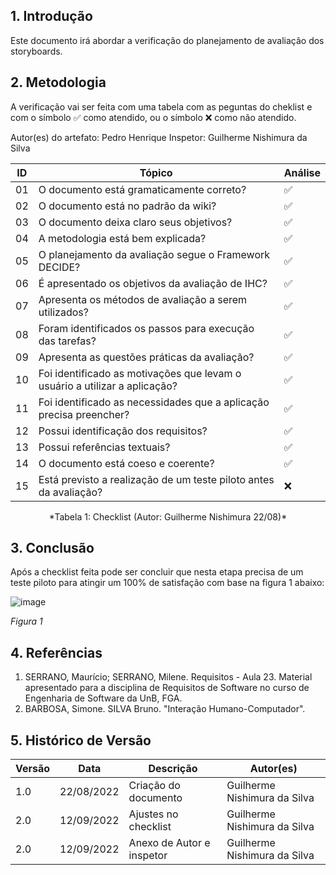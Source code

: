 ## 1. Introdução
Este documento irá abordar a verificação do planejamento de avaliação dos storyboards.


## 2. Metodologia

A verificação vai ser feita com uma tabela com as peguntas do cheklist e com o símbolo ✅ como atendido, ou o símbolo ❌ como não atendido.

Autor(es) do artefato: Pedro Henrique
Inspetor: Guilherme Nishimura da Silva

| ID  | Tópico                                                                     | Análise |
| --- | -------------------------------------------------------------------------- | ------- |
| 01  | O documento está gramaticamente correto?                                   | ✅       |
| 02  | O documento está no padrão da wiki?                                        | ✅       |
| 03  | O documento deixa claro seus objetivos?                                    | ✅       |
| 04  | A metodologia está bem explicada?                                          | ✅       |
| 05  |  O planejamento da avaliação segue o Framework DECIDE?                     | ✅       |
| 06  | É apresentado os objetivos da avaliação de IHC?                            | ✅       |
| 07  |  Apresenta os métodos de avaliação a serem utilizados?                     | ✅       |
| 08  | Foram identificados os passos para execução das tarefas?                   | ✅       |
| 09  |  Apresenta as questões práticas da avaliação?                              | ✅       |
| 10  | Foi identificado as motivações que levam o usuário a utilizar a aplicação? | ✅       |
| 11  | Foi identificado as necessidades que a aplicação precisa preencher?        | ✅       |
| 12  | Possui identificação dos requisitos?                                       | ✅       |
| 13  | Possui referências textuais?                                               | ✅       |
| 14  | O documento está coeso e coerente?                                         | ✅       |
| 15  | Está previsto a realização de um teste piloto antes da avaliação?          | ❌      |

<center> *Tabela 1: Checklist (Autor: Guilherme Nishimura 22/08)* </center>

## 3. Conclusão

Após a checklist feita pode ser concluir que nesta etapa precisa de um teste piloto para atingir um 100% de satisfação com base na figura 1 abaixo:

![image](https://user-images.githubusercontent.com/78215376/189722982-55fbd1d7-6315-4b0a-9b05-2d60b478cc4f.png)

*Figura 1*

## 4. Referências

1. SERRANO, Maurício; SERRANO, Milene. Requisitos - Aula 23. Material apresentado para a disciplina de Requisitos de Software no curso de Engenharia de Software da UnB, FGA.
2. BARBOSA, Simone. SILVA Bruno. "Interação Humano-Computador".


## 5. Histórico de Versão

| Versão | Data       | Descrição                                                     | Autor(es)                 |
| ------ | ---------- | ------------------------------------------------------------- | ------------------------- |
| 1.0    | 22/08/2022 | Criação do documento                                          | Guilherme Nishimura da Silva |
| 2.0    | 12/09/2022 | Ajustes no checklist                                         | Guilherme Nishimura da Silva |
| 2.0    | 12/09/2022 | Anexo de Autor e inspetor                                      | Guilherme Nishimura da Silva |

